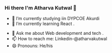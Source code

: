 ### Hi there I'm Atharva Kutwal 👋

- 🔭 I’m currently studying iin DYPCOE Akurdi
- 🌱 I’m currently learning React .
<!-- - 👯 I’m looking to collaborate on ... -->
<!-- - 🤔 I’m looking for help with ... -->
- 💬 Ask me about Web development and tech .
- 📫 How to reach me: Linkedin-@atharvakutwal
- 😄 Pronouns: He/his

